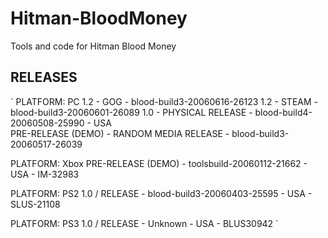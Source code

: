 # Hitman-BloodMoney
Tools and code for Hitman Blood Money

## RELEASES
`
PLATFORM: PC
	1.2	- GOG - blood-build3-20060616-26123
	1.2	- STEAM - blood-build3-20060601-26089
	1.0 - PHYSICAL RELEASE - blood-build4-20060508-25990 - USA		
	PRE-RELEASE	(DEMO) - RANDOM MEDIA RELEASE - blood-build3-20060517-26039
	
PLATFORM: Xbox
 	PRE-RELEASE	(DEMO) - toolsbuild-20060112-21662 - USA - IM-32983
	
PLATFORM: PS2
	1.0 / RELEASE - blood-build3-20060403-25595 - USA - SLUS-21108
	
PLATFORM: PS3
	1.0 / RELEASE - Unknown - USA - BLUS30942
`